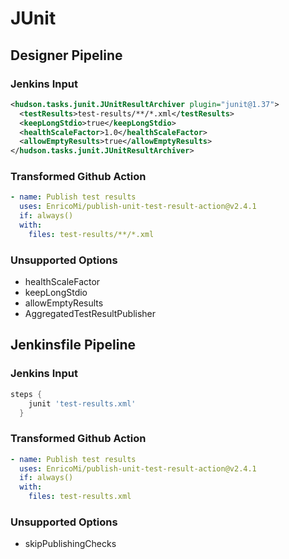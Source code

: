 # JUnit

## Designer Pipeline

### Jenkins Input

```xml
<hudson.tasks.junit.JUnitResultArchiver plugin="junit@1.37">
  <testResults>test-results/**/*.xml</testResults>
  <keepLongStdio>true</keepLongStdio>
  <healthScaleFactor>1.0</healthScaleFactor>
  <allowEmptyResults>true</allowEmptyResults>
</hudson.tasks.junit.JUnitResultArchiver>
```

### Transformed Github Action

```yaml
- name: Publish test results
  uses: EnricoMi/publish-unit-test-result-action@v2.4.1
  if: always()
  with:
    files: test-results/**/*.xml
```

### Unsupported Options

- healthScaleFactor
- keepLongStdio
- allowEmptyResults
- AggregatedTestResultPublisher

## Jenkinsfile Pipeline

### Jenkins Input

```groovy
steps {
    junit 'test-results.xml'
  }
```

### Transformed Github Action

```yaml
- name: Publish test results
  uses: EnricoMi/publish-unit-test-result-action@v2.4.1
  if: always()
  with:
    files: test-results.xml
```

### Unsupported Options

- skipPublishingChecks
